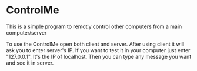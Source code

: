 ControlMe
=========

This is a simple program to remotly control other computers from a main computer/server


To use the ControlMe open both client and server.
After using client it will ask you to enter server's IP. If you want to test it in your
computer just enter "127.0.0.1". It's the IP of localhost.
Then you can type any message you want and see it in server.
